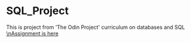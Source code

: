 # SQL_Project
This is project from 'The Odin Project' curriculum on databases and SQL
<a href="https://www.theodinproject.com/courses/databases/lessons/sql" rel="nofollow">\nAssignment is here</a>
